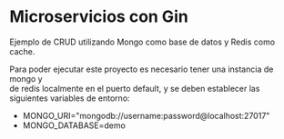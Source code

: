 Microservicios con Gin
======================

Ejemplo de CRUD utilizando Mongo como base de datos y Redis como cache.

Para poder ejecutar este proyecto es necesario tener una instancia de mongo y  
de redis localmente en el puerto default, y se deben establecer las siguientes
variables de entorno:

- MONGO_URI="mongodb://username:password@localhost:27017"
- MONGO_DATABASE=demo